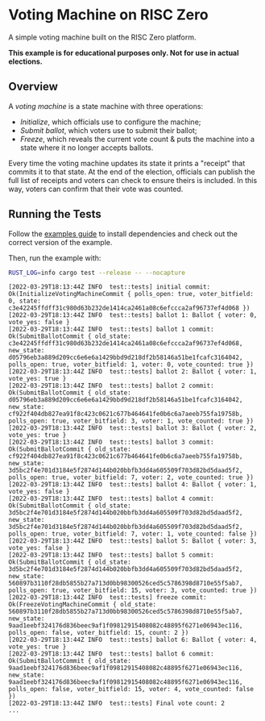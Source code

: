 # Voting Machine on RISC Zero

A simple voting machine built on the RISC Zero platform.

**This example is for educational purposes only. Not for use in actual elections.**

## Overview

A _voting machine_ is a state machine with three operations:

- _Initialize_, which officials use to configure the machine;
- _Submit ballot_, which voters use to submit their ballot;
- _Freeze_, which reveals the current vote count & puts the machine into a state where it no longer accepts ballots.

Every time the voting machine updates its state it prints a "receipt" that
commits it to that state. At the end of the election, officials can publish the
full list of receipts and voters can check to ensure theirs is included. In this
way, voters can confirm that their vote was counted.

## Running the Tests

Follow the [examples guide] to install dependencies and check out the correct version of the example.

Then, run the example with:

```bash
RUST_LOG=info cargo test --release -- --nocapture
```

```console
[2022-03-29T18:13:44Z INFO  test::tests] initial commit: Ok(InitializeVotingMachineCommit { polls_open: true, voter_bitfield: 0, state: c3e42245ffdff31c980d63b232de1414ca2461a08c6efccca2af96737ef4d068 })
[2022-03-29T18:13:44Z INFO  test::tests] ballot 1: Ballot { voter: 0, vote_yes: false }
[2022-03-29T18:13:44Z INFO  test::tests] ballot 1 commit: Ok(SubmitBallotCommit { old_state: c3e42245ffdff31c980d63b232de1414ca2461a08c6efccca2af96737ef4d068, new_state: d05796eb3a889d209cc6e6e6a1429bbd9d218df2b58146a51be1fcafc3164042, polls_open: true, voter_bitfield: 1, voter: 0, vote_counted: true })
[2022-03-29T18:13:44Z INFO  test::tests] ballot 2: Ballot { voter: 1, vote_yes: true }
[2022-03-29T18:13:44Z INFO  test::tests] ballot 2 commit: Ok(SubmitBallotCommit { old_state: d05796eb3a889d209cc6e6e6a1429bbd9d218df2b58146a51be1fcafc3164042, new_state: cf922f404db827ea91f8c423c0621c677b464641fe0b6c6a7aeeb755fa19758b, polls_open: true, voter_bitfield: 3, voter: 1, vote_counted: true })
[2022-03-29T18:13:44Z INFO  test::tests] ballot 3: Ballot { voter: 2, vote_yes: true }
[2022-03-29T18:13:44Z INFO  test::tests] ballot 3 commit: Ok(SubmitBallotCommit { old_state: cf922f404db827ea91f8c423c0621c677b464641fe0b6c6a7aeeb755fa19758b, new_state: 3d5bc2f4e701d3184e5f2874d144b020bbfb3dd4a605509f703d82bd5daad5f2, polls_open: true, voter_bitfield: 7, voter: 2, vote_counted: true })
[2022-03-29T18:13:44Z INFO  test::tests] ballot 4: Ballot { voter: 1, vote_yes: false }
[2022-03-29T18:13:44Z INFO  test::tests] ballot 4 commit: Ok(SubmitBallotCommit { old_state: 3d5bc2f4e701d3184e5f2874d144b020bbfb3dd4a605509f703d82bd5daad5f2, new_state: 3d5bc2f4e701d3184e5f2874d144b020bbfb3dd4a605509f703d82bd5daad5f2, polls_open: true, voter_bitfield: 7, voter: 1, vote_counted: false })
[2022-03-29T18:13:44Z INFO  test::tests] ballot 5: Ballot { voter: 3, vote_yes: false }
[2022-03-29T18:13:44Z INFO  test::tests] ballot 5 commit: Ok(SubmitBallotCommit { old_state: 3d5bc2f4e701d3184e5f2874d144b020bbfb3dd4a605509f703d82bd5daad5f2, new_state: 560897b3110f28db5855b27a713d0bb98300526ced5c5786398d8710e55f5ab7, polls_open: true, voter_bitfield: 15, voter: 3, vote_counted: true })
[2022-03-29T18:13:44Z INFO  test::tests] freeze commit: Ok(FreezeVotingMachineCommit { old_state: 560897b3110f28db5855b27a713d0bb98300526ced5c5786398d8710e55f5ab7, new_state: 9aad1eebf324176d836beec9af1f09812915408082c48895f6271e06943ec116, polls_open: false, voter_bitfield: 15, count: 2 })
[2022-03-29T18:13:44Z INFO  test::tests] ballot 6: Ballot { voter: 4, vote_yes: true }
[2022-03-29T18:13:44Z INFO  test::tests] ballot 6 commit: Ok(SubmitBallotCommit { old_state: 9aad1eebf324176d836beec9af1f09812915408082c48895f6271e06943ec116, new_state: 9aad1eebf324176d836beec9af1f09812915408082c48895f6271e06943ec116, polls_open: false, voter_bitfield: 15, voter: 4, vote_counted: false })
[2022-03-29T18:13:44Z INFO  test::tests] Final vote count: 2
...
```

[examples guide]: https://dev.risczero.com/api/zkvm/examples/#running-the-examples
